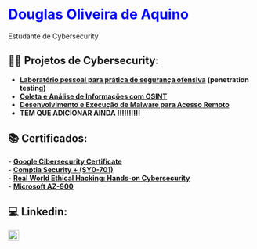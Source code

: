 <h1 style="color: blue;">Douglas Oliveira de Aquino<br/></h1><a>Estudante de Cybersecurity</a>

<h2>👨‍💻 Projetos de Cybersecurity:</h2>

- <b>[Laboratório pessoal para prática de segurança ofensiva](https://github.com/Dogit0mg/Laboratorio-pessoal) (penetration testing)</b>
- <b>[Coleta e Análise de Informações com OSINT](https://github.com/Dogit0mg/Coleta-e-analise-de-informacoes-com-OSINT)</b>
- <b>[Desenvolvimento e Execução de Malware para Acesso Remoto](https://github.com/Dogit0mg/Desenvolvimento-e-Execucao-de-Malware-para-Acesso-Remoto)</b>
- <b>TEM QUE ADICIONAR AINDA !!!!!!!!!!</b>
<h2>📚 Certificados:</h2>
- <a href="https://coursera.org/share/c561444499c7f312a5c9144b4d020a80" target="_blank"><b>Google Cibersecurity Certificate </b></a><br/>
- <a href="https://www.credly.com/badges/62dc0bba-e80c-4303-9cac-b56d692d1bbe/linked_in_profile" target="_blank"><b>Comptia Security + (SY0-701) </b></a><br/>
- <a href="https://www.udemy.com/certificate/UC-5e24180f-9b78-4bd0-887c-bee32bb626e6/" target="_blank"><b>Real World Ethical Hacking: Hands-on Cybersecurity</b></a><br/>
- <a href="https://learn.microsoft.com/pt-br/users/douglasaquino-0368/transcript/7olrlcwwy5p41yx?tab=credentials-tab&source=docs" target="_blank"><b>Microsoft AZ-900</b></a><br/>

<h2>💻 Linkedin:</h2>

[<img align="left" alt="JoshMadakor | LinkedIn" width="22px" src="https://cdn.jsdelivr.net/npm/simple-icons@v3/icons/linkedin.svg" />][linkedin]

[linkedin]: https://linkedin.com/in/douglas-oliveira-de-aquino



<!--
**joshmadakor1/joshmadakor1** is a ✨ _special_ ✨ repository because its `README.md` (this file) appears on your GitHub profile.

Here are some ideas to get you started:

- 🔭 I’m currently working on ...
- 🌱 I’m currently learning ...
- 👯 I’m looking to collaborate on ...
- 🤔 I’m looking for help with ...
- 💬 Ask me about ...
- 📫 How to reach me: ...
- 😄 Pronouns: ...
- ⚡ Fun fact: ...
-->
